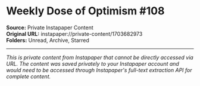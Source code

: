 # Weekly Dose of Optimism #108

**Source:** Private Instapaper Content  
**Original URL:** instapaper://private-content/1703682973  
**Folders:** Unread, Archive, Starred  

---

*This is private content from Instapaper that cannot be directly accessed via URL. The content was saved privately to your Instapaper account and would need to be accessed through Instapaper's full-text extraction API for complete content.*